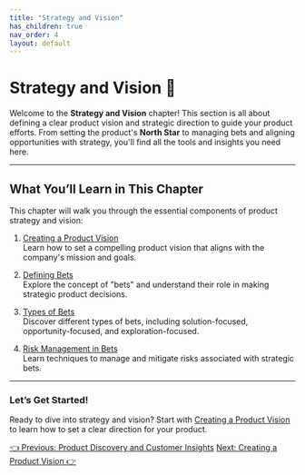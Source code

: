 ```yaml
---
title: "Strategy and Vision"
has_children: true
nav_order: 4
layout: default
---
```


# Strategy and Vision 🌠

Welcome to the **Strategy and Vision** chapter! This section is all about defining a clear product vision and strategic direction to guide your product efforts. From setting the product's **North Star** to managing bets and aligning opportunities with strategy, you'll find all the tools and insights you need here.

---

## What You’ll Learn in This Chapter

This chapter will walk you through the essential components of product strategy and vision:

1. [Creating a Product Vision](creating-a-product-vision)  
   Learn how to set a compelling product vision that aligns with the company's mission and goals.

2. [Defining Bets](defining-bets)  
   Explore the concept of "bets" and understand their role in making strategic product decisions.

3. [Types of Bets](types-of-bets)  
   Discover different types of bets, including solution-focused, opportunity-focused, and exploration-focused.

4. [Risk Management in Bets](risk-management-in-bets)  
   Learn techniques to manage and mitigate risks associated with strategic bets.

---

### Let’s Get Started!

Ready to dive into strategy and vision? Start with [Creating a Product Vision](creating-a-product-vision) to learn how to set a clear direction for your product.

<div class="nav-buttons">
    <a href="../2-product-discovery-and-customer-insights/index" class="btn btn-secondary">👈 Previous: Product Discovery and Customer Insights</a>
    <a href="../3-product-strategy-and-vision/creating-a-product-vision" class="btn btn-primary">Next: Creating a Product Vision 👉</a>
</div>